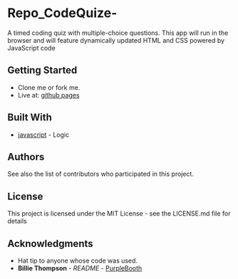 # Repo_CodeQuize-

A timed coding quiz with multiple-choice questions. This app will run in the browser and will feature dynamically updated HTML and CSS powered by JavaScript code 

## Getting Started
* Clone me or fork me.
* Live at: [github pages](https://rafi2011.github.io/Repo_CodeQuiz/)


## Built With
* [javascript](https://developer.mozilla.org/en-US/docs/Web/JavaScript) - Logic


## Authors

See also the list of contributors who participated in this project.

## License
This project is licensed under the MIT License - see the LICENSE.md file for details

## Acknowledgments
* Hat tip to anyone whose code was used. 
* **Billie Thompson** - *README* - [PurpleBooth](https://github.com/PurpleBooth)
